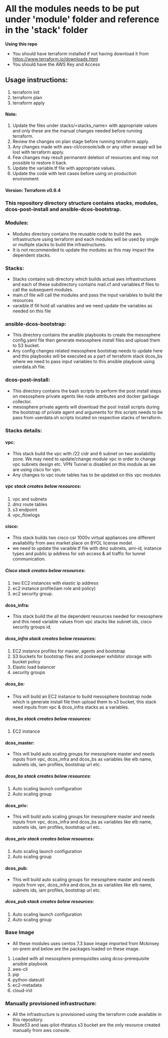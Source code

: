 **All the modules needs to be put under 'module' folder and reference in the 'stack' folder**
======

**Using this repo**
  * You should have terraform installed if not having download it from https://www.terraform.io/downloads.html
  * You should have the AWS Key and Access

## Usage instructions:

1. terraform init
2. terraform plan
3. terraform apply

#### Note:
1. Update the files under stacks/<stacks_name> with appropriate values and only these are the manual changes needed before running terraform.
2. Review the changes on plan stage before running terraform apply.
3. Any changes made with aws-cli/console/sdk or any other awsapi will be lost with terraform apply.
4. Few changes may result permanent deletion of resources and may not possible to restore it back.
5. Update the variable.tf file with appropriate values.
6. Update the code with test cases before using on production environment

#### Version: Terraform v0.9.4

### This repository directory structure contains stacks, modules, dcos-post-install and ansible-dcos-bootstrap.

### Modules:

- Modules directory contains the reusable code to build the aws infrastructure using terraform and each modules will be used by single or multiple stacks to build the infrastructures.
- It is not recommended to update the modules as this may impact the dependent stacks.

### Stacks:

- Stacks contains sub directory which builds actual aws infrastructures and each of these subdirectory contains mail.cf and variables.tf files to call the subsequent modules.
- main.cf file will call the modules and pass the input variables to build the resources
- varaible.tf fill hold all variables and we need update the variables as needed on this file

### ansible-dcos-bootstrap:

- This directory contains the ansible playbooks to create the mesosphere config.yaml file then generate mesosphere install files and upload them to S3 bucket.
- Any config changes related mesosphere bootstrap needs to update here and this playbooks will be executed as a part of terraform stack dcos_bs where we need to pass input variables to this ansible playbook using userdata.sh file.

### dcos-post-install:

- This directory contains the bash scripts to perform the post install steps on mesosphere private agents like node attributes and docker garbage collector.
- mesosphere private agents will download the post install scripts during the bootstrap of private agent and arguments for this scripts needs to be pass from userdata.sh scripts located on respective stacks of terraform.

### Stacks details:

#### vpc:

- This stack build the vpc with /22 cidr and 6 subnet on two availability zone. We may need to update/change module vpc in order to change vpc subnets design etc. VPN Tunnel is disabled on this module as we are using cisco for vpn.
- Any changes to vpc route tables has to be updated on this vpc modules

##### vpc stack creates below resources:

1. vpc and subnets
2. dmz route tables
3. s3 endpoint
4. vpc_flowlogs

#### cisco:

- This stack builds two cisco csr 1000v virtual appliances one different availability from aws market place on BYOL license model.
- we need to update the varaible.tf file with dmz subnets, ami-id, instance types and public ip address for ssh access & all traffic for tunnel communication.

##### Cisco stack creates below resources:

1. two EC2 instances with elastic ip address
2. ec2 instance profile(iam role and policy)
3. ec2 security group.

#### dcos_infra:

- This stack build the all the dependent resources needed for mesosphere and this need variable values from vpc stacks like subnet ids, cisco security groups id.

##### dcos_infra stack creates below resources:

1. EC2 instance profiles for master, agents and bootstrap
2. S3 buckets for bootstrap files and zookeeper exhibitor storage with bucket policy
3. Elastic load balancer
4. security groups

##### dcos_bs:

- This will build an EC2 instance to build mesosphere bootstrap node which is generate install file then upload them to s3 bucket, this stack need inputs from vpc & dcos_infra stacks as a variables.

##### dcos_bs stack creates below resources:

1. EC2 instance

#### dcos_master:

- This will build auto scaling groups for mesosphere master and needs inputs from vpc, dcos_infra and dcos_bs as variables like elb name, subnets ids, iam profiles, bootstrap url etc.

##### dcos_bs stack creates below resources:

1. Auto scaling launch configuration
2. Auto scaling group

#### dcos_priv:

- This will build auto scaling groups for mesosphere master and needs inputs from vpc, dcos_infra and dcos_bs as variables like elb name, subnets ids, iam profiles, bootstrap url etc.

##### dcos_priv stack creates below resources:
1. Auto scaling launch configuration
2. Auto scaling group

#### dcos_pub:

- This will build auto scaling groups for mesosphere master and needs inputs from vpc, dcos_infra and dcos_bs as variables like elb name, subnets ids, iam profiles, bootstrap url etc.

##### dcos_pub stack creates below resources:
1. Auto scaling launch configuration
2. Auto scaling group

### Base Image

- All these modules uses centos 7.3 base image imported from Mckinsey on-prem and below are the packages loaded on these image.
1. Loaded with all mesosphere prerequisites using dcos-prerequisite ansible playbook
2. aws-cli
3. pip
4. python-dateutil
5. ec2-metadata
6. cloud-init

### Manually provisioned infrastructure:

- All the infrastructure is provisioned using the terraform code available in this repository.
- Route53 and iaas-pilot-tfstatus s3 bucket are the only resource created manually from aws console.
